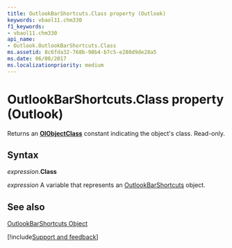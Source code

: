 ```yaml
---
title: OutlookBarShortcuts.Class property (Outlook)
keywords: vbaol11.chm330
f1_keywords:
- vbaol11.chm330
api_name:
- Outlook.OutlookBarShortcuts.Class
ms.assetid: 8c6fda32-768b-98b4-b7c5-e280d9de28a5
ms.date: 06/08/2017
ms.localizationpriority: medium
---
```



# OutlookBarShortcuts.Class property (Outlook)

Returns an **[OlObjectClass](Outlook.OlObjectClass.md)** constant indicating the object's class. Read-only.


## Syntax

_expression_.**Class**

_expression_ A variable that represents an [OutlookBarShortcuts](Outlook.OutlookBarShortcuts.md) object.


## See also


[OutlookBarShortcuts Object](Outlook.OutlookBarShortcuts.md)

[!include[Support and feedback](~/includes/feedback-boilerplate.md)]